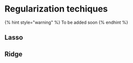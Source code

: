 # Regularization techiques

{% hint style="warning" %}
To be added soon
{% endhint %}

## Lasso

## Ridge

